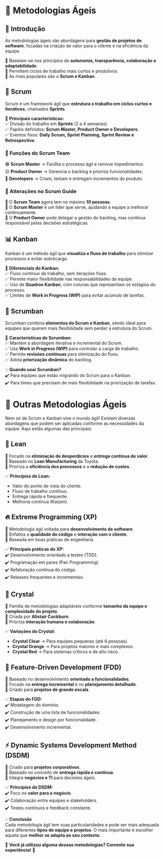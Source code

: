# 🚀 Metodologias Ágeis  

## 📌 Introdução  
As metodologias ágeis são abordagens para **gestão de projetos de software**, focadas na criação de valor para o cliente e na eficiência da equipe.  

🔹 Baseiam-se nos princípios de **autonomia, transparência, colaboração e adaptabilidade**.  
🔹 Permitem ciclos de trabalho mais curtos e produtivos.  
🔹 As mais populares são o **Scrum e Kanban**.  

## 🔄 Scrum  
Scrum é um framework ágil que **estrutura o trabalho em ciclos curtos e iterativos**, chamados **Sprints**.  

📌 **Principais características:**  
✅ Divisão do trabalho em **Sprints** (2 a 4 semanas).  
✅ Papéis definidos: **Scrum Master, Product Owner e Developers**.  
✅ Eventos fixos: **Daily Scrum, Sprint Planning, Sprint Review e Retrospective**.  

### 🎯 Funções do Scrum Team  
🟢 **Scrum Master** → Facilita o processo ágil e remove impedimentos.  
🟡 **Product Owner** → Gerencia o backlog e prioriza funcionalidades.  
🔵 **Developers** → Criam, testam e entregam incrementos do produto.  

### 📌 Alterações no Scrum Guide  
📌 O **Scrum Team** agora tem no máximo **10 pessoas**.  
📌 O **Scrum Master** é um líder que serve, ajudando a equipe a melhorar continuamente.  
📌 O **Product Owner** pode delegar a gestão do backlog, mas continua responsável pelas decisões estratégicas.  


## 📊 Kanban  
Kanban é um método ágil que **visualiza o fluxo de trabalho** para otimizar processos e evitar sobrecarga.  

📌 **Diferenciais do Kanban:**  
✅ Fluxo contínuo de trabalho, sem iterações fixas.  
✅ Permite maior flexibilidade nas responsabilidades da equipe.  
✅ Uso de **Quadros Kanban**, com colunas que representam os estágios do processo.  
✅ Limites de **Work in Progress (WIP)** para evitar acúmulo de tarefas.  


## 🔄 Scrumban  
Scrumban combina **elementos do Scrum e Kanban**, sendo ideal para equipes que querem mais flexibilidade sem perder a estrutura do Scrum.  

📌 **Características do Scrumban:**  
✅ Mantém a abordagem iterativa e incremental do Scrum.  
✅ Usa **Work in Progress (WIP)** para controlar a carga de trabalho.  
✅ Permite **revisões contínuas** para otimização do fluxo.  
✅ Adota **priorização dinâmica** do backlog.  

💡 **Quando usar Scrumban?**  
✔️ Para equipes que estão migrando do Scrum para o Kanban.  
✔️ Para times que precisam de mais flexibilidade na priorização de tarefas.  

# 🌟 Outras Metodologias Ágeis  

Nem só de Scrum e Kanban vive o mundo ágil! Existem diversas abordagens que podem ser aplicadas conforme as necessidades da equipe. Aqui estão algumas das principais:

## 📌 Lean  
🔹 Focado na **eliminação de desperdícios** e **entrega contínua de valor**.  
🔹 Baseado no **Lean Manufacturing** da Toyota.  
🔹 Prioriza a **eficiência dos processos** e a **redução de custos**.  

✅ **Princípios do Lean:**  
- Valor do ponto de vista do cliente.  
- Fluxo de trabalho contínuo.  
- Entrega rápida e frequente.  
- Melhoria contínua (Kaizen).  

## 🔥 Extreme Programming (XP)  
🔹 Metodologia ágil voltada para **desenvolvimento de software**.  
🔹 Enfatiza a **qualidade do código** e **interação com o cliente**.  
🔹 Baseada em boas práticas de engenharia.  

✅ **Principais práticas do XP:**  
✔️ Desenvolvimento orientado a testes (TDD).  
✔️ Programação em pares (Pair Programming).  
✔️ Refatoração contínua do código.  
✔️ Releases frequentes e incrementais.  

## 🔄 Crystal  
🔹 Família de metodologias adaptáveis conforme **tamanho da equipe e complexidade do projeto**.  
🔹 Criada por **Alistair Cockburn**.  
🔹 Prioriza **interação humana e colaboração**.  

✅ **Variações do Crystal:**  
- **Crystal Clear** → Para equipes pequenas (até 6 pessoas).  
- **Crystal Orange** → Para projetos maiores e mais complexos.  
- **Crystal Red** → Para sistemas críticos e de alto risco.  

## 🎯 Feature-Driven Development (FDD)  
🔹 Baseado no desenvolvimento **orientado a funcionalidades**.  
🔹 Focado na **entrega incremental** e no **planejamento detalhado**.  
🔹 Criado para **projetos de grande escala**.  

✅ **Etapas do FDD:**  
✔️ Modelagem do domínio.  
✔️ Construção de uma lista de funcionalidades.  
✔️ Planejamento e design por funcionalidade.  
✔️ Desenvolvimento incremental.  

## ⚡ Dynamic Systems Development Method (DSDM)  
🔹 Criado para **projetos corporativos**.  
🔹 Baseado no conceito de **entrega rápida e contínua**.  
🔹 Integra **negócios e TI** para decisões ágeis.  

✅ **Princípios do DSDM:**  
✔️ Foco no **valor para o negócio**.  
✔️ Colaboração entre equipes e stakeholders.  
✔️ Testes contínuos e feedback constante.  

💡 **Conclusão**  
Cada metodologia ágil tem suas particularidades e pode ser mais adequada para diferentes **tipos de equipe e projetos**. O mais importante é escolher aquela que **melhor se adapta ao seu contexto**.  

📢 **Você já utilizou alguma dessas metodologias? Comente sua experiência!** 🚀